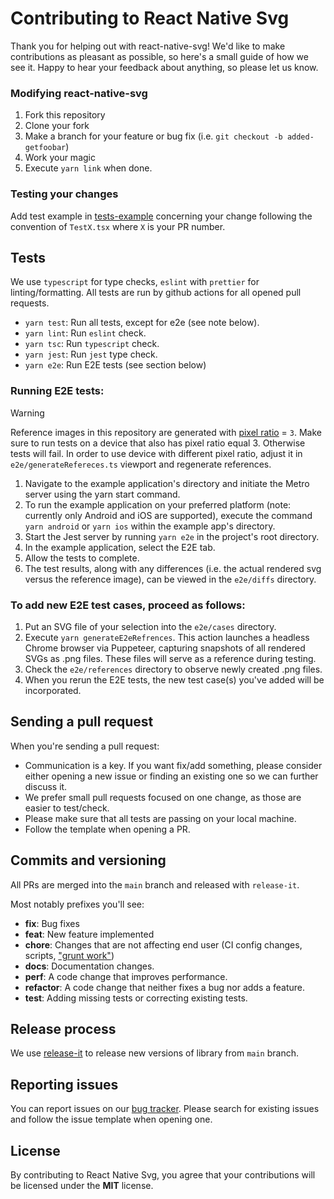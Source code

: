 # Contributing to React Native Svg

Thank you for helping out with react-native-svg!
We'd like to make contributions as pleasant as possible, so here's a small guide of how we see it. Happy to hear your
feedback about anything, so please let us know.

### Modifying react-native-svg

1. Fork this repository
2. Clone your fork
3. Make a branch for your feature or bug fix (i.e. `git checkout -b added-getfoobar`)
4. Work your magic
5. Execute `yarn link` when done.

### Testing your changes

Add test example in [tests-example](https://github.com/react-native-svg/react-native-svg/tree/main/tests-example)
concerning your change following the convention of `TestX.tsx` where `X` is your PR number.

## Tests

We use `typescript` for type checks, `eslint` with `prettier` for linting/formatting. All tests are run by github
actions for all opened pull requests.

- `yarn test`: Run all tests, except for e2e (see note below).
- `yarn lint`: Run `eslint` check.
- `yarn tsc`: Run `typescript` check.
- `yarn jest`: Run `jest` type check.
- `yarn e2e`: Run E2E tests (see section below)

### Running E2E tests:

> [!WARNING]  
> Reference images in this repository are generated with [pixel ratio](https://reactnative.dev/docs/pixelratio) = `3`.
> Make sure to run tests on a device that also has pixel ratio equal 3. Otherwise tests will fail.
> In order to use device with different pixel ratio, adjust it in `e2e/generateRefereces.ts` viewport and regenerate
> references.

1. Navigate to the example application's directory and initiate the Metro server using the yarn start command.
2. To run the example application on your preferred platform (note: currently only Android and iOS are supported),
   execute the command `yarn android` or `yarn ios` within the example app's directory.
3. Start the Jest server by running `yarn e2e` in the project's root directory.
4. In the example application, select the E2E tab.
5. Allow the tests to complete.
6. The test results, along with any differences (i.e. the actual rendered svg versus the reference image), can be viewed
   in the `e2e/diffs` directory.

### To add new E2E test cases, proceed as follows:

1. Put an SVG file of your selection into the `e2e/cases` directory.
2. Execute `yarn generateE2eRefrences`. This action launches a headless Chrome browser via Puppeteer, capturing
   snapshots of all rendered SVGs as .png files. These files will serve as a reference during testing.
3. Check the `e2e/references` directory to observe newly created .png files.
4. When you rerun the E2E tests, the new test case(s) you've added will be incorporated.

## Sending a pull request

When you're sending a pull request:

- Communication is a key. If you want fix/add something, please consider either opening a new issue or finding an
  existing one so we can further discuss it.
- We prefer small pull requests focused on one change, as those are easier to test/check.
- Please make sure that all tests are passing on your local machine.
- Follow the template when opening a PR.

## Commits and versioning

All PRs are merged into the `main` branch and released with `release-it`.

Most notably prefixes you'll see:

- **fix**: Bug fixes
- **feat**: New feature implemented
- **chore**: Changes that are not affecting end user (CI config changes,
  scripts, ["grunt work"](https://stackoverflow.com/a/26944812/3510245))
- **docs**: Documentation changes.
- **perf**: A code change that improves performance.
- **refactor**: A code change that neither fixes a bug nor adds a feature.
- **test**: Adding missing tests or correcting existing tests.

## Release process

We use [release-it](https://github.com/release-it/release-it) to release new versions of library from `main` branch.

## Reporting issues

You can report issues on our [bug tracker](https://github.com/react-native-community/react-native-svg/issues). Please
search for existing issues and follow the issue template when opening one.

## License

By contributing to React Native Svg, you agree that your contributions will be licensed under the **MIT** license.
